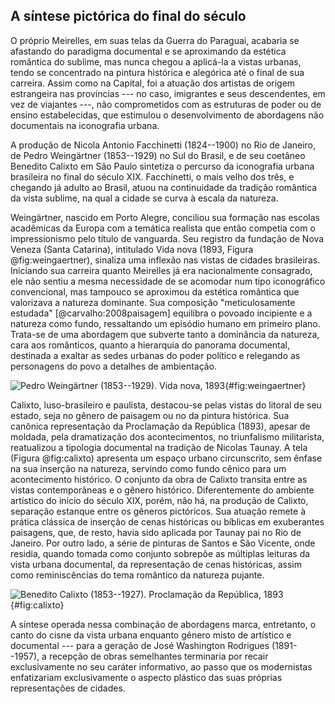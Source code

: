 A síntese pictórica do final do século
--------------------------------------

O próprio Meirelles, em suas telas da Guerra do Paraguai,
acabaria se afastando do paradigma documental e se aproximando
da estética romântica do sublime, mas nunca chegou a aplicá-la
a vistas urbanas, tendo se concentrado na pintura histórica
e alegórica até o final de sua carreira. 
Assim como na Capital, foi a atuação dos artistas
de origem estrangeira nas províncias
--- no caso, imigrantes e seus descendentes, em vez de
viajantes ---, não comprometidos com as estruturas de poder
ou de ensino estabelecidas, que estimulou o desenvolvimento
de abordagens não documentais na iconografia urbana.

A produção de Nicola Antonio Facchinetti (1824--1900)
no Rio de Janeiro, de
Pedro Weingärtner (1853--1929) no Sul do Brasil, e
de seu coetâneo Benedito Calixto em São Paulo
sintetiza o percurso da iconografia urbana brasileira
no final do século XIX. 
Facchinetti, o mais velho dos três, e chegando já adulto
ao Brasil, atuou na continuidade da tradição romântica
da vista sublime, na qual a cidade se curva à
escala da natureza.

Weingärtner, nascido em Porto Alegre, conciliou sua
formação nas escolas acadêmicas da Europa com a temática realista
que então competia com o impressionismo pelo título de vanguarda.
Seu registro da fundação de Nova Veneza (Santa Catarina),
intitulado Vida nova (1893, Figura @fig:weingaertner),
sinaliza uma inflexão nas vistas de cidades brasileiras. 
Iniciando sua carreira quanto Meirelles já era
nacionalmente consagrado, ele não sentiu a mesma necessidade
de se acomodar num tipo iconográfico convencional,
mas tampouco se aproximou da estética romântica que valorizava
a natureza dominante.
Sua composição "meticulosamente estudada" [@carvalho:2008paisagem]
equilibra o povoado incipiente e a natureza como fundo,
ressaltando um episódio humano em primeiro plano.
Trata-se de uma abordagem que subverte tanto a dominância
da natureza, cara aos românticos, quanto a hierarquia
do panorama documental, destinada a exaltar as sedes urbanas
do poder político e relegando as personagens do povo
a detalhes de ambientação. 

![Pedro Weingärtner (1853--1929). Vida nova, 1893
 ](figures/Pedro_Weingaertner_-_Vida_nova_-_1893.jpeg){#fig:weingaertner}

Calixto, luso-brasileiro e paulista, destacou-se pelas vistas
do litoral de seu estado, seja no gênero de paisagem ou no da
pintura histórica.
Sua canônica representação da Proclamação da República (1893),
apesar de moldada, pela dramatização dos acontecimentos,
no triunfalismo militarista,
reatualizou a tipologia documental na tradição de Nicolas Taunay.
A tela (Figura @fig:calixto) apresenta um espaço urbano circunscrito,
sem ênfase na sua inserção na natureza, servindo como fundo cênico
para um acontecimento histórico. 
O conjunto da obra de Calixto transita entre as vistas contemporâneas
e o gênero histórico.
Diferentemente do ambiente artístico do início do século XIX,
porém, não há, na produção de Calixto, separação estanque entre
os gêneros pictóricos.
Sua atuação remete à prática clássica de inserção de cenas
históricas ou bíblicas em exuberantes paisagens, que, de resto,
havia sido aplicada por Taunay pai no Rio de Janeiro.
Por outro lado, a série de pinturas de Santos e São Vicente,
onde residia, quando tomada como conjunto sobrepõe
as múltiplas leituras da vista urbana documental,
da representação de cenas históricas, assim como reminiscências
do tema romântico da natureza pujante.

![Benedito Calixto (1853--1927). Proclamação da República, 1893
 ](figures/Proclamacao_da_Republica_by_Benedito_Calixto_1893.jpeg){#fig:calixto}

A síntese operada nessa combinação de abordagens marca,
entretanto, o canto do cisne da vista urbana enquanto
gênero misto de artístico e documental ---
para a geração de José Washington Rodrigues (1891--1957),
a recepção de obras semelhantes terminaria por recair
exclusivamente no seu caráter informativo,
ao passo que os modernistas enfatizariam exclusivamente
o aspecto plástico das suas próprias representações de cidades.

